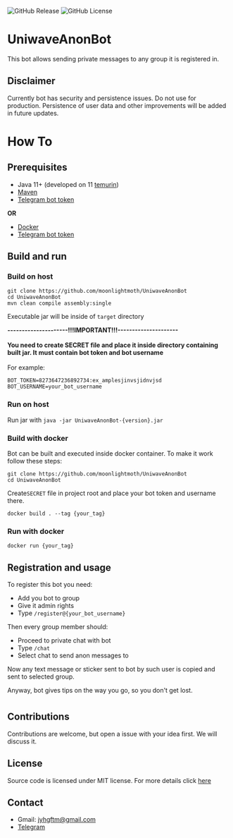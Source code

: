 ![GitHub Release](https://img.shields.io/github/v/release/moonlightmoth/UniwaveAnonBot?include_prereleases)
![GitHub License](https://img.shields.io/github/license/moonlightmoth/UniwaveAnonBot)



# UniwaveAnonBot
This bot allows sending private messages to any group it is registered in.

## Disclaimer
Currently bot has security and persistence issues. Do not use for production.
Persistence of user data and other improvements will be added in future updates.


# How To


## Prerequisites

* Java 11+ (developed on 11 [temurin](https://adoptium.net/temurin/releases/?version=11))
* [Maven](https://maven.apache.org/)
* [Telegram bot token](https://core.telegram.org/bots)

<b>OR </b>

* [Docker](https://www.docker.com/)
* [Telegram bot token](https://core.telegram.org/bots)

## Build and run

### Build on host

```
git clone https://github.com/moonlightmoth/UniwaveAnonBot
cd UniwaveAnonBot
mvn clean compile assembly:single
```
Executable jar will be inside of `target` directory

<b>---------------------!!!IMPORTANT!!!--------------------- <br> <br>
You need to create SECRET file and place it inside 
directory containing built jar. 
It must contain bot token and bot username</b>
<br><br>
For example: 
```
BOT_TOKEN=8273647236892734:ex_amplesjinvsjidnvjsd
BOT_USERNAME=your_bot_username
```


### Run on host

Run jar with `java -jar UniwaveAnonBot-{version}.jar`


### Build with docker

Bot can be built and executed inside docker container. To make it work follow these steps:
```
git clone https://github.com/moonlightmoth/UniwaveAnonBot
cd UniwaveAnonBot
```

Create`SECRET` file in project root and place your bot token and username there.

```
docker build . --tag {your_tag}
```

### Run with docker

```
docker run {your_tag}
```

## Registration and usage

To register this bot you need:
* Add you bot to group
* Give it admin rights
* Type `/register@{your_bot_username}`

Then every group member should:
* Proceed to private chat with bot
* Type `/chat`
* Select chat to send anon messages to

Now any text message or sticker sent to bot by such user is copied and sent to selected group.

Anyway, bot gives tips on the way you go, so you don't get lost.

# 

## Contributions

Contributions are welcome, but open a issue with your idea first. We will discuss it.

## License
Source code is licensed under MIT license. For more details click [here](https://github.com/moonlightMoth/UniwaveAnonBot/blob/main/LICENSE)

## Contact
* Gmail: jyhgftm@gmail.com
* [Telegram](https://t.me/moonlightmoth)

